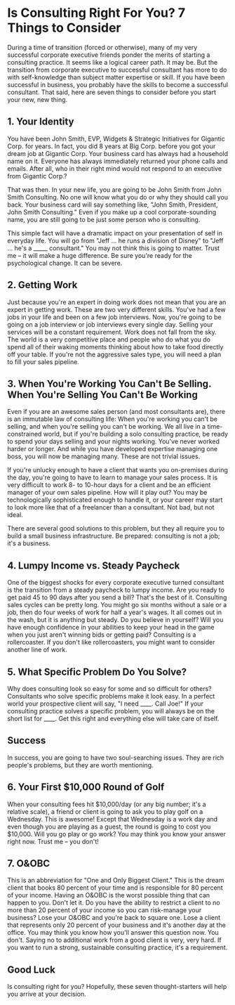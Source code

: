 # Is Consulting Right For You? 7 Things to Consider

During a time of transition (forced or otherwise), many of my very successful corporate executive friends ponder the merits of starting a consulting practice. It seems like a logical career path. It may be. But the transition from corporate executive to successful consultant has more to do with self-knowledge than subject matter expertise or skill. If you have been successful in business, you probably have the skills to become a successful consultant. That said, here are seven things to consider before you start your new, new thing.

## 1\. Your Identity

You have been John Smith, EVP, Widgets & Strategic Initiatives for Gigantic Corp. for years. In fact, you did 8 years at Big Corp. before you got your dream job at Gigantic Corp. Your business card has always had a household name on it. Everyone has always immediately returned your phone calls and emails. After all, who in their right mind would not respond to an executive from Gigantic Corp.?

That was then. In your new life, you are going to be John Smith from John Smith Consulting. No one will know what you do or why they should call you back. Your business card will say something like, "John Smith, President, John Smith Consulting." Even if you make up a cool corporate-sounding name, you are still going to be just some person who is consulting.

This simple fact will have a dramatic impact on your presentation of self in everyday life. You will go from "Jeff ... he runs a division of Disney" to "Jeff ... he's a _____ consultant." You may not think this is going to matter. Trust me – it will make a huge difference. Be sure you're ready for the psychological change. It can be severe.

## 2\. Getting Work

Just because you're an expert in doing work does not mean that you are an expert in getting work. These are two very different skills. You've had a few jobs in your life and been on a few job interviews. Now, you're going to be going on a job interview or job interviews every single day. Selling your services will be a constant requirement. Work does not fall from the sky. The world is a very competitive place and people who do what you do spend all of their waking moments thinking about how to take food directly off your table. If you're not the aggressive sales type, you will need a plan to fill your sales pipeline.

## 3\. When You're Working You Can't Be Selling. When You're Selling You Can't Be Working

Even if you are an awesome sales person (and most consultants are), there is an immutable law of consulting life: When you're working you can't be selling, and when you're selling you can't be working. We all live in a time-constrained world, but if you're building a solo consulting practice, be ready to spend your days selling and your nights working. You've never worked harder or longer. And while you have developed expertise managing one boss, you will now be managing many. These are not trivial issues.

If you're unlucky enough to have a client that wants you on-premises during the day, you're going to have to learn to manage your sales process. It is very difficult to work 8- to 10-hour days for a client and be an efficient manager of your own sales pipeline. How will it play out? You may be technologically sophisticated enough to handle it, or your career may start to look more like that of a freelancer than a consultant. Not bad, but not ideal.

There are several good solutions to this problem, but they all require you to build a small business infrastructure. Be prepared: consulting is not a job; it's a business.

## 4\. Lumpy Income vs. Steady Paycheck

One of the biggest shocks for every corporate executive turned consultant is the transition from a steady paycheck to lumpy income. Are you ready to get paid 45 to 90 days after you send a bill? That's the best of it. Consulting sales cycles can be pretty long. You might go six months without a sale or a job, then do four weeks of work for half a year's wages. It all comes out in the wash, but it is anything but steady. Do you believe in yourself? Will you have enough confidence in your abilities to keep your head in the game when you just aren't winning bids or getting paid? Consulting is a rollercoaster. If you don't like rollercoasters, you might want to consider another line of work.

## 5\. What Specific Problem Do You Solve?

Why does consulting look so easy for some and so difficult for others? Consultants who solve specific problems make it look easy. In a perfect world your prospective client will say, "I need ____. Call Joe!" If your consulting practice solves a specific problem, you will always be on the short list for ____. Get this right and everything else will take care of itself.

## Success

In success, you are going to have two soul-searching issues. They are rich people's problems, but they are worth mentioning.

## 6\. Your First $10,000 Round of Golf

When your consulting fees hit $10,000/day (or any big number; it's a relative scale), a friend or client is going to ask you to play golf on a Wednesday. This is awesome! Except that Wednesday is a work day and even though you are playing as a guest, the round is going to cost you $10,000\. Will you go play or go work? You may think you know your answer right now. Trust me – you don't!

## 7\. O&OBC

This is an abbreviation for "One and Only Biggest Client." This is the dream client that books 80 percent of your time and is responsible for 80 percent of your income. Having an O&OBC is the worst possible thing that can happen to you. Don't let it. Do you have the ability to restrict a client to no more than 20 percent of your income so you can risk-manage your business? Lose your O&OBC and you're back to square one. Lose a client that represents only 20 percent of your business and it's another day at the office. You may think you know how you'll answer this question now. You don't. Saying no to additional work from a good client is very, very hard. If you want to run a strong, sustainable consulting practice, it's a requirement.

## Good Luck

Is consulting right for you? Hopefully, these seven thought-starters will help you arrive at your decision.